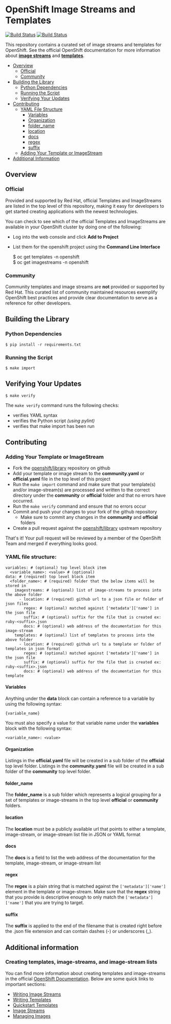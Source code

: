 # OpenShift Image Streams and Templates

[![Build Status](https://travis-ci.org/openshift/library.svg?branch=master)](https://travis-ci.org/openshift/library)
[![Build Status](https://ci.openshift.redhat.com/jenkins/buildStatus/icon?job=update_openshift_library)](https://ci.openshift.redhat.com/jenkins/job/update_openshift_library/)

This repository contains a curated set of image streams and templates for OpenShift. See the official OpenShift documentation for more information about **[image streams](https://docs.okd.io/latest/architecture/core_concepts/builds_and_image_streams.html#image-streams)** and **[templates](https://docs.okd.io/latest/dev_guide/templates.html)**.


- [Overview](#overview)
    - [Official](#official)
    - [Community](#community)
- [Building the Library](#building-the-library)
    - [Python Dependencies](#python-dependencies)
    - [Running the Script](#running-the-script)
    - [Verifying Your Updates](#verifying-your-updates)
- [Contributing](#contributing)
    - [YAML File Structure](#yaml-file-structure)
        - [Variables](#variables)
        - [Organization](#organization)
        - [folder_name](#folder_name)
        - [location](#location)
        - [docs](#docs)
        - [regex](#regex)
        - [suffix](#suffix)
    - [Adding Your Template or ImageStream](#adding-your-template-or-imagestream)
- [Additional Information](#additional-information)


## Overview

### Official

Provided and supported by Red Hat, official Templates and ImageStreams are listed in the top level of this repository, making it easy for developers to get started creating applications with the newest technologies.

You can check to see which of the official Templates and ImageStreams are available in your OpenShift cluster by doing one of the following:

- Log into the web console and click **Add to Project**
- List them for the openshift project using the **Command Line Interface**

    $ oc get templates -n openshift  
    $ oc get imagestreams -n openshift

### Community

Community templates and image streams are **not** provided or supported by Red Hat. This curated list of community maintained resources exemplify OpenShift best practices and provide clear documentation to serve as a reference for other developers.

## Building the Library

### Python Dependencies

    $ pip install -r requirements.txt

### Running the Script

    $ make import
    
## Verifying Your Updates

    $ make verify
    
The `make verify` command runs the following checks:
 - verifies YAML syntax
 - verifies the Python script *(using pylint)* 
 - verifies that make import has been run

## Contributing

### Adding Your Template or ImageStream

- Fork the [openshift/library](https://github.com/openshift/library) repository on github
- Add your template or image stream to the **community.yaml** or **official.yaml** file in the top level of this project
- Run the `make import` command and make sure that your template(s) and/or image-stream(s) are processed and written to the correct directory under the **community** or **official** folder and that no errors have occurred.
- Run the `make verify` command and ensure that no errors occur
- Commit and push your changes to your fork of the github repository
  - Make sure to commit any changes in the **community** and **official** folders
- Create a pull request against the [openshift/library](https://github.com/openshift/library) upstream repository

That's it!  Your pull request will be reviewed by a member of the OpenShift Team and merged if everything looks good.


### YAML file structure:

    variables: # (optional) top level block item
      <variable_name>: <value> # (optional)
    data: # (required) top level block item
      <folder_name>: # (required) folder that the below items will be stored in
        imagestreams: # (optional) list of image-streams to process into the above folder
          - location: # (required) github url to a json file or folder of json files
            regex: # (optional) matched against ['metadata']['name'] in the json file
            suffix: # (optional) suffix for the file that is created ex: ruby-<suffix>.json
            docs: # (optional) web address of the documentation for this image-stream
        templates: # (optional) list of templates to process into the above folder
          - location: # (required) github url to a template or folder of templates in json format
            regex: # (optional) matched against ['metadata']['name'] in the json file
            suffix: # (optional) suffix for the file that is created ex: ruby-<suffix>.json
            docs: # (optional) web address of the documentation for this template

#### Variables

Anything under the **data** block can contain a reference to a variable by using the following syntax:

    {variable_name}

You must also specify a value for that variable name under the **variables** block with the following syntax:

    <variable_name>: <value>

#### Organization

Listings in the **official.yaml** file will be created in a sub folder of the  **official** top level folder.  Listings in the **community.yaml** file will be created in a sub folder of the **community** top level folder.

#### folder_name

The **folder_name** is a sub folder which represents a logical grouping for a set of templates or image-streams in the top level **official** or **community** folders.

#### location

The **location** must be a publicly available url that points to either a template, image-stream, or image-stream list file in JSON or YAML format

#### docs

The **docs** is a field to list the web address of the documentation for the template, image-stream, or image-stream list

#### regex

The **regex** is a plain string that is matched against the `['metadata']['name']` element in the template or image-stream.  Make sure that the **regex** string that you provide is descriptive enough to only match the `['metadata']['name']` that you are trying to target.

#### suffix

The **suffix** is applied to the end of the filename that is created right before the .json file extension and can contain dashes (-) or underscores (_).


## Additional information

### Creating templates, image-streams, and image-stream lists

You can find more information about creating templates and image-streams in the official [OpenShift Documentation](https://docs.okd.io/latest).  Below are some quick links to important sections:

- [Writing Image Streams](https://docs.okd.io/latest/dev_guide/managing_images.html#writing-image-streams-for-s2i-builders)
- [Writing Templates](https://docs.okd.io/latest/dev_guide/templates.html#writing-templates)
- [Quickstart Templates](https://docs.okd.io/latest/dev_guide/dev_tutorials/quickstarts.html)
- [Image Streams](https://docs.okd.io/latest/architecture/core_concepts/builds_and_image_streams.html#image-streams)
- [Managing Images](https://docs.okd.io/latest/dev_guide/managing_images.html#dev-guide-managing-images)
